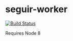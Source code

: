 # seguir-worker

[![Build Status](https://travis-ci.org/tes/seguir-worker.svg?style=flat)](https://travis-ci.org/tes/seguir-worker)

Requires Node 8
